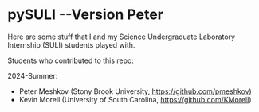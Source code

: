 # pySULI --Version Peter
Here are some stuff that I and my Science Undergraduate Laboratory Internship (SULI) students played with.


Students who contributed to this repo:

2024-Summer:
- Peter Meshkov (Stony Brook University, https://github.com/pmeshkov)
- Kevin Morell (University of South Carolina, https://github.com/KMorell)

